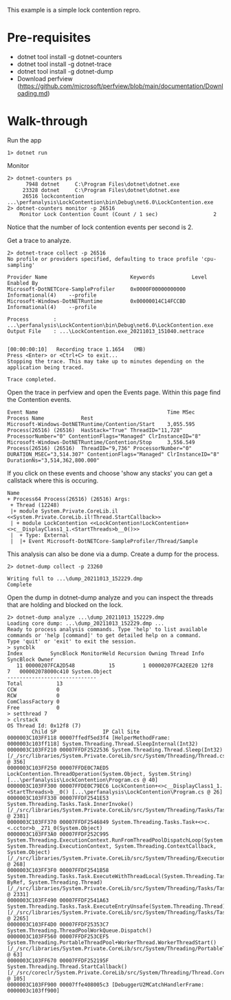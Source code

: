 This example is a simple lock contention repro.

# Pre-requisites

 - dotnet tool install -g dotnet-counters
 - dotnet tool install -g dotnet-trace
 - dotnet tool install -g dotnet-dump
 - Download perfview (https://github.com/microsoft/perfview/blob/main/documentation/Downloading.md)

# Walk-through

Run the app
```
1> dotnet run
```

Monitor
```
2> dotnet-counters ps
      7948 dotnet     C:\Program Files\dotnet\dotnet.exe
     23328 dotnet     C:\Program Files\dotnet\dotnet.exe
     26516 lockcontention ...\perfanalysis\LockContention\bin\Debug\net6.0\LockContention.exe
2> dotnet-counters monitor -p 26516
    Monitor Lock Contention Count (Count / 1 sec)                  2
```

Notice that the number of lock contention events per second is 2.

Get a trace to analyze.
```
2> dotnet-trace collect -p 26516
No profile or providers specified, defaulting to trace profile 'cpu-sampling'

Provider Name                           Keywords            Level               Enabled By
Microsoft-DotNETCore-SampleProfiler     0x0000F00000000000  Informational(4)    --profile
Microsoft-Windows-DotNETRuntime         0x00000014C14FCCBD  Informational(4)    --profile

Process        : ...\perfanalysis\LockContention\bin\Debug\net6.0\LockContention.exe
Output File    : ...\LockContention.exe_20211013_151040.nettrace


[00:00:00:10]   Recording trace 1.1654   (MB)
Press <Enter> or <Ctrl+C> to exit...
Stopping the trace. This may take up to minutes depending on the application being traced.

Trace completed.
```

Open the trace in perfview and open the Events page.  Within this page find the Contention events.
```
Event Name                                      	Time MSec	Process Name          	Rest  
Microsoft-Windows-DotNETRuntime/Contention/Start	3,055.595	Process(26516) (26516)	HasStack="True" ThreadID="11,728" ProcessorNumber="0" ContentionFlags="Managed" ClrInstanceID="8" 
Microsoft-Windows-DotNETRuntime/Contention/Stop 	3,556.549	Process(26516) (26516)	ThreadID="9,736" ProcessorNumber="0" DURATION_MSEC="3,514.307" ContentionFlags="Managed" ClrInstanceID="8" DurationNs="3,514,362,800.000" 
```

If you click on these events and choose 'show any stacks' you can get a callstack where this is occuring.
```
Name
+ Process64 Process(26516) (26516) Args: 
 + Thread (12248)
 |+ module System.Private.CoreLib.il <<System.Private.CoreLib.il!Thread.StartCallback>>
 | + module LockContention <<LockContention!LockContention+<>c__DisplayClass1_1.<StartThreads>b__0()>>
 |  + Type: External
 |  |+ Event Microsoft-DotNETCore-SampleProfiler/Thread/Sample
```

This analysis can also be done via a dump.  Create a dump for the process.
```
2> dotnet-dump collect -p 23260

Writing full to ...\dump_20211013_152229.dmp
Complete
```

Open the dump in dotnet-dump analyze and you can inspect the threads that are holding and blocked on the lock.
```
2> dotnet-dump analyze ...\dump_20211013_152229.dmp
Loading core dump: ...\dump_20211013_152229.dmp ...
Ready to process analysis commands. Type 'help' to list available commands or 'help [command]' to get detailed help on a command.
Type 'quit' or 'exit' to exit the session.
> syncblk
Index         SyncBlock MonitorHeld Recursion Owning Thread Info          SyncBlock Owner
   11 00000207FCA2D548           15         1 00000207FCA2EE20 12f8   7   000002078000c410 System.Object
-----------------------------
Total           13
CCW             0
RCW             0
ComClassFactory 0
Free            0
> setthread 7
> clrstack
OS Thread Id: 0x12f8 (7)
        Child SP               IP Call Site
0000003C103FF118 00007ffedf5ed3f4 [HelperMethodFrame: 0000003c103ff118] System.Threading.Thread.SleepInternal(Int32)
0000003C103FF210 00007FFDF2522536 System.Threading.Thread.Sleep(Int32) [/_/src/libraries/System.Private.CoreLib/src/System/Threading/Thread.cs @ 356]
0000003C103FF250 00007FFDE0C7AED5 LockContention.ThreadOperation(System.Object, System.String) [...\perfanalysis\LockContention\Program.cs @ 40]
0000003C103FF300 00007FFDE0C79EC6 LockContention+<>c__DisplayClass1_1.<StartThreads>b__0() [...\perfanalysis\LockContention\Program.cs @ 26]
0000003C103FF330 00007FFDF2541E53 System.Threading.Tasks.Task.InnerInvoke() [/_/src/libraries/System.Private.CoreLib/src/System/Threading/Tasks/Task.cs @ 2381]
0000003C103FF370 00007FFDF2546849 System.Threading.Tasks.Task+<>c.<.cctor>b__271_0(System.Object)
0000003C103FF3A0 00007FFDF252C995 System.Threading.ExecutionContext.RunFromThreadPoolDispatchLoop(System.Threading.Thread, System.Threading.ExecutionContext, System.Threading.ContextCallback, System.Object) [/_/src/libraries/System.Private.CoreLib/src/System/Threading/ExecutionContext.cs @ 268]
0000003C103FF3F0 00007FFDF2541B58 System.Threading.Tasks.Task.ExecuteWithThreadLocal(System.Threading.Tasks.Task ByRef, System.Threading.Thread) [/_/src/libraries/System.Private.CoreLib/src/System/Threading/Tasks/Task.cs @ 2331]
0000003C103FF490 00007FFDF2541A63 System.Threading.Tasks.Task.ExecuteEntryUnsafe(System.Threading.Thread) [/_/src/libraries/System.Private.CoreLib/src/System/Threading/Tasks/Task.cs @ 2265]
0000003C103FF4D0 00007FFDF25353C7 System.Threading.ThreadPoolWorkQueue.Dispatch()
0000003C103FF560 00007FFDF253CEF5 System.Threading.PortableThreadPool+WorkerThread.WorkerThreadStart() [/_/src/libraries/System.Private.CoreLib/src/System/Threading/PortableThreadPool.WorkerThread.cs @ 63]
0000003C103FF670 00007FFDF252195F System.Threading.Thread.StartCallback() [/_/src/coreclr/System.Private.CoreLib/src/System/Threading/Thread.CoreCLR.cs @ 105]
0000003C103FF900 00007ffe408005c3 [DebuggerU2MCatchHandlerFrame: 0000003c103ff900]
```

